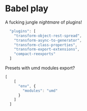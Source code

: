 # Babel play

A fucking jungle *nightmare* of plugins!

```js
  "plugins": [
    "transform-object-rest-spread",
    "transform-async-to-generator",
    "transform-class-properties",
    "transform-export-extensions",
    "compact-reexports"
  ]
```

Presets with umd modules export?

```js
[
    [
      "env", {
        "modules": "umd"
      }
    ]
  ]
```